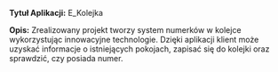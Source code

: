 **Tytuł Aplikacji:** E_Kolejka

**Opis:** Zrealizowany projekt tworzy system numerków w kolejce wykorzystując innowacyjne technologie. Dzięki aplikacji klient może uzyskać informacje o istniejących pokojach, zapisać się do kolejki oraz sprawdzić, czy posiada numer.